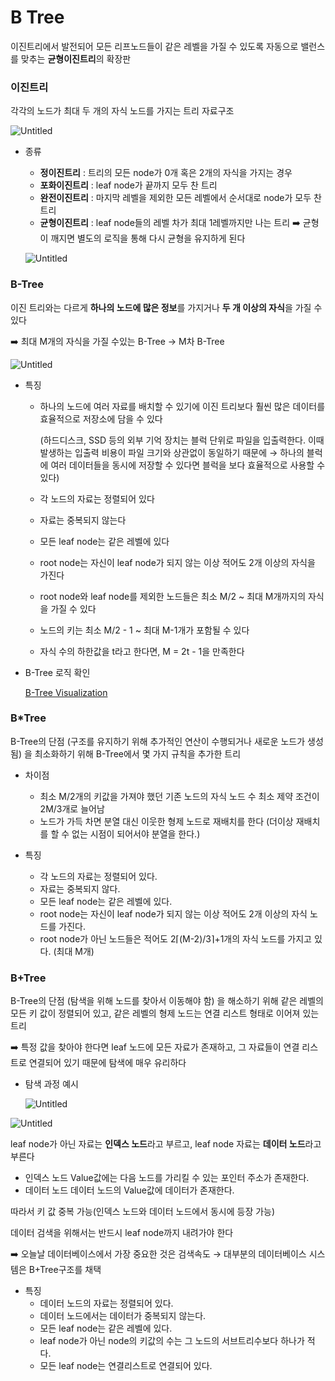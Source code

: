 # B Tree

이진트리에서 발전되어 모든 리프노드들이 같은 레벨을 가질 수 있도록 자동으로 밸런스를 맞추는 **균형이진트리**의 확장판

### 이진트리

각각의 노드가 최대 두 개의 자식 노드를 가지는 트리 자료구조

![Untitled](https://prod-files-secure.s3.us-west-2.amazonaws.com/20a44462-b96f-4b86-bee1-8faa98fc5127/3f63e0a2-70b7-43c3-8ed6-788543eb1caa/Untitled.png)

- 종류
    - **정이진트리** 
    : 트리의 모든 node가 0개 혹은 2개의 자식을 가지는 경우
    - **포화이진트리**
    : leaf node가 끝까지 모두 찬 트리
    - **완전이진트리**
    : 마지막 레벨을 제외한 모든 레벨에서 순서대로 node가 모두 찬 트리
    - **균형이진트리**
    : leaf node들의 레벨 차가 최대 1레벨까지만 나는 트리
    ➡️ 균형이 깨지면 별도의 로직을 통해 다시 균형을 유지하게 된다
    
    ![Untitled](https://prod-files-secure.s3.us-west-2.amazonaws.com/20a44462-b96f-4b86-bee1-8faa98fc5127/7ce9c236-1a9e-4d1d-9f09-c26f34897208/Untitled.png)
    

### B-Tree

이진 트리와는 다르게 **하나의 노드에 많은 정보**를 가지거나 **두 개 이상의 자식**을 가질 수 있다

➡️ 최대 M개의 자식을 가질 수있는 B-Tree → M차 B-Tree

![Untitled](https://prod-files-secure.s3.us-west-2.amazonaws.com/20a44462-b96f-4b86-bee1-8faa98fc5127/f7ba1a71-9db4-4bb9-ae56-3b07f579cc98/Untitled.png)

- 특징
    - 하나의 노드에 여러 자료를 배치할 수 있기에 이진 트리보다 훨씬 많은 데이터를 효율적으로 저장소에 담을 수 있다
        
        (하드디스크, SSD 등의 외부 기억 장치는 블럭 단위로 파일을 입출력한다. 
        이때 발생하는 입출력 비용이 파일 크기와 상관없이 동일하기 때문에 
        → 하나의 블럭에 여러 데이터들을 동시에 저장할 수 있다면 블럭을 보다 효율적으로 사용할 수 있다)
        
    - 각 노드의 자료는 정렬되어 있다
    - 자료는 중복되지 않는다
    - 모든 leaf node는 같은 레벨에 있다
    - root node는 자신이 leaf node가 되지 않는 이상 적어도 2개 이상의 자식을 가진다
    - root node와 leaf node를 제외한 노드들은 최소 M/2 ~ 최대 M개까지의 자식을 가질 수 있다
    - 노드의 키는 최소 M/2 - 1 ~ 최대 M-1개가 포함될 수 있다
    - 자식 수의 하한값을 t라고 한다면, M = 2t - 1을 만족한다

- B-Tree 로직 확인
    
    [B-Tree Visualization](https://www.cs.usfca.edu/~galles/visualization/BTree.html)
    

### B*Tree

B-Tree의 단점 (구조를 유지하기 위해 추가적인 연산이 수행되거나 새로운 노드가 생성됨) 을 최소화하기 위해 B-Tree에서 몇 가지 규칙을 추가한 트리

- 차이점
    - 최소 M/2개의 키값을 가져야 했던 기존 노드의 자식 노드 수 최소 제약 조건이 2M/3개로 늘어남
    - 노드가 가득 차면 분열 대신 이웃한 형제 노드로 재배치를 한다 (더이상 재배치를 할 수 없는 시점이 되어서야 분열을 한다.)

- 특징
    - 각 노드의 자료는 정렬되어 있다.
    - 자료는 중복되지 않다.
    - 모든 leaf node는 같은 레벨에 있다.
    - root node는 자신이 leaf node가 되지 않는 이상 적어도 2개 이상의 자식 노드를 가진다.
    - root node가 아닌 노드들은 적어도 2⌈(M-2)/3⌉+1개의 자식 노드를 가지고 있다. (최대 M개)
    

### B+Tree

B-Tree의 단점 (탐색을 위해 노드를 찾아서 이동해야 함) 을 해소하기 위해 같은 레벨의 모든 키 값이 정렬되어 있고, 같은 레벨의 형제 노드는 연결 리스트 형태로 이어져 있는 트리

➡️ 특정 값을 찾아야 한다면 leaf 노드에 모든 자료가 존재하고, 그 자료들이 연결 리스트로 연결되어 있기 때문에 탐색에 매우 유리하다

- 탐색 과정 예시
    
    ![Untitled](https://prod-files-secure.s3.us-west-2.amazonaws.com/20a44462-b96f-4b86-bee1-8faa98fc5127/2711551c-b4ff-4373-adfa-b1e1a0a35c91/Untitled.png)
    

![Untitled](https://prod-files-secure.s3.us-west-2.amazonaws.com/20a44462-b96f-4b86-bee1-8faa98fc5127/3852c010-d686-444d-a495-a13cf5e1b048/Untitled.png)

leaf node가 아닌 자료는 **인덱스 노드**라고 부르고, leaf node 자료는 **데이터 노드**라고 부른다

- 인덱스 노드
Value값에는 다음 노드를 가리킬 수 있는 포인터 주소가 존재한다.
- 데이터 노드
데이터 노드의 Value값에 데이터가 존재한다.

따라서 키 값 중복 가능(인덱스 노드와 데이터 노드에서 동시에 등장 가능)

데이터 검색을 위해서는 반드시 leaf node까지 내려가야 한다

➡️ 오늘날 데이터베이스에서 가장 중요한 것은 검색속도 → 대부분의 데이터베이스 시스템은 B+Tree구조를 채택

- 특징
    - 데이터 노드의 자료는 정렬되어 있다.
    - 데이터 노드에서는 데이터가 중복되지 않는다.
    - 모든 leaf node는 같은 레벨에 있다.
    - leaf node가 아닌 node의 키값의 수는 그 노드의 서브트리수보다 하나가 적다.
    - 모든 leaf node는 연결리스트로 연결되어 있다.